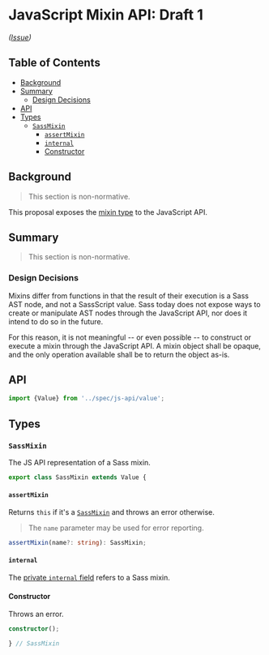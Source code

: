 # JavaScript Mixin API: Draft 1

*([Issue](https://github.com/sass/sass/issues/626))*

## Table of Contents

* [Background](#background)
* [Summary](#summary)
  * [Design Decisions](#design-decisions)
* [API](#api)
* [Types](#types)
  * [`SassMixin`](#sassmixin)
    * [`assertMixin`](#assertmixin)
    * [`internal`](#internal)
    * [Constructor](#constructor)

## Background

> This section is non-normative.

This proposal exposes the [mixin type] to the JavaScript API.

[mixin type]: ../proposal/first-class-mixins.md

## Summary

> This section is non-normative.

### Design Decisions

Mixins differ from functions in that the result of their execution is a Sass AST
node, and not a SassScript value. Sass today does not expose ways to create or
manipulate AST nodes through the JavaScript API, nor does it intend to do so in
the future.

For this reason, it is not meaningful -- or even possible -- to construct or 
execute a mixin through the JavaScript API. A mixin object shall be opaque, and
the only operation available shall be to return the object as-is.

## API

```ts
import {Value} from '../spec/js-api/value';
```

## Types

### `SassMixin`

The JS API representation of a Sass mixin.

```ts
export class SassMixin extends Value {
```

#### `assertMixin`

Returns `this` if it's a [`SassMixin`] and throws an error otherwise.

[`SassMixin`]: #sassmixin

> The `name` parameter may be used for error reporting.

```ts
assertMixin(name?: string): SassMixin;
```

#### `internal`

The [private `internal` field] refers to a Sass mixin.

[private `internal` field]: ../spec/js-api/value/index.d.ts.md#internal

#### Constructor

Throws an error.

```ts
constructor();
```

```ts
} // SassMixin
```
